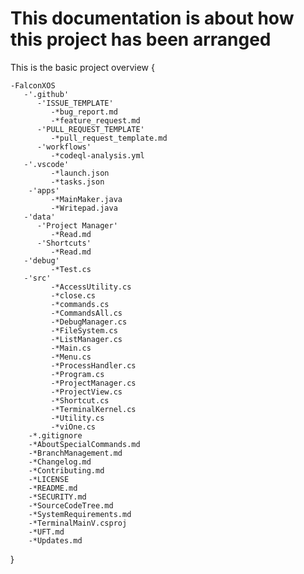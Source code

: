 # This documentation is about how this project has been arranged

This is the basic project overview
{
    
    
    -FalconXOS
       -'.github'
          -'ISSUE_TEMPLATE'
             -*bug_report.md
             -*feature_request.md
          -'PULL_REQUEST_TEMPLATE'
             -*pull_request_template.md
          -'workflows'
             -*codeql-analysis.yml
       -'.vscode'
             -*launch.json
             -*tasks.json
        -'apps'
             -*MainMaker.java
             -*Writepad.java
       -'data'
          -'Project Manager'
             -*Read.md
          -'Shortcuts'
             -*Read.md
       -'debug'
             -*Test.cs
       -'src'
             -*AccessUtility.cs
             -*close.cs
             -*commands.cs
             -*CommandsAll.cs
             -*DebugManager.cs
             -*FileSystem.cs
             -*ListManager.cs
             -*Main.cs
             -*Menu.cs
             -*ProcessHandler.cs
             -*Program.cs
             -*ProjectManager.cs
             -*ProjectView.cs
             -*Shortcut.cs
             -*TerminalKernel.cs
             -*Utility.cs
             -*viOne.cs
        -*.gitignore
        -*AboutSpecialCommands.md
        -*BranchManagement.md
        -*Changelog.md
        -*Contributing.md
        -*LICENSE
        -*README.md
        -*SECURITY.md
        -*SourceCodeTree.md
        -*SystemRequirements.md
        -*TerminalMainV.csproj
        -*UFT.md
        -*Updates.md
        


}
